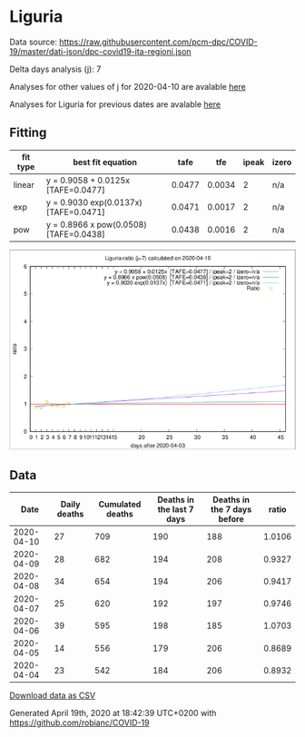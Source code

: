 # Liguria

Data source: https://raw.githubusercontent.com/pcm-dpc/COVID-19/master/dati-json/dpc-covid19-ita-regioni.json

Delta days analysis (j): 7

Analyses for other values of j for 2020-04-10 are avalable [here](../2020-04-10/README.md)

Analyses for Liguria for previous dates are avalable [here](../README.md)

## Fitting 
|fit type|best fit equation|tafe|tfe|ipeak|izero|
|-------|-----|--------|------|---|---|
|linear|y = 0.9058 + 0.0125x  [TAFE=0.0477]|0.0477|0.0034|2|n/a|
|exp|y = 0.9030 exp(0.0137x)  [TAFE=0.0471]|0.0471|0.0017|2|n/a|
|pow|y = 0.8966 x pow(0.0508)  [TAFE=0.0438]|0.0438|0.0016|2|n/a|

![Plot](COVID-19_liguria_j7_2020-04-10.png)

## Data
|Date|Daily deaths|Cumulated deaths|Deaths in the last 7 days|Deaths in the 7 days before|ratio|
|----|----------|-----------|-------|--------------------|-----|
|2020-04-10|27|709|190|188|1.0106|
|2020-04-09|28|682|194|208|0.9327|
|2020-04-08|34|654|194|206|0.9417|
|2020-04-07|25|620|192|197|0.9746|
|2020-04-06|39|595|198|185|1.0703|
|2020-04-05|14|556|179|206|0.8689|
|2020-04-04|23|542|184|206|0.8932|

[Download data as CSV](COVID-19_liguria_j7_2020-04-10.csv)

Generated April 19th, 2020 at 18:42:39 UTC+0200 with https://github.com/robianc/COVID-19
